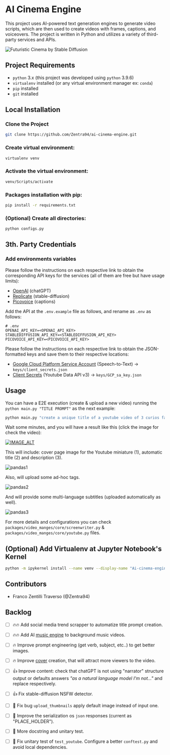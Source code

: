 # AI Cinema Engine

This project uses AI-powered text generation engines to generate video scripts, which are then used to create videos with frames, captions, and voiceovers. The project is written in Python and utilizes a variety of third-party services and APIs.

![Futuristic Cinema by Stable Diffusion](statics/images/logo.png)

## Project Requirements

- `python` 3.x (this project was developed using `python` 3.9.6)
- `virtualenv` installed (or any virtual environment manager ex: `conda`) 
- `pip` installed
- `git` installed

## Local Installation

### Clone the Project
```bash
git clone https://github.com/Zentra94/ai-cinema-engine.git
```

### Create virtual environment:
```bash
virtualenv venv
```
### Activate the virtual environment:
```bash
venv/Scripts/activate
```
### Packages installation with pip:
```bash
pip install -r requirements.txt
```
### (Optional) Create all directories:
```bash
python configs.py
```

## 3th. Party Credentials

### Add environments variables

Please follow the instructions on each respective link to obtain the corresponding API 
keys for the services (all of them are free but have usage limits):

- [OpenAI](https://help.openai.com/en/articles/4936850-where-do-i-find-my-secret-api-key) (chatGPT)
- [Replicate](https://replicate.com/docs/get-started/python) (stable-diffusion) 
- [Picovoice](https://github.com/Picovoice/picovoice/tree/master/sdk/python) (captions)

Add the API at the `.env.example` file as follows, and rename as `.env` as follows:
```text
# .env
OPENAI_API_KEY=<OPENAI_API_KEY>
STABLEDIFFUSION_API_KEY=<STABLEDIFFUSION_API_KEY>
PICOVOICE_API_KEY=<PICOVOICE_API_KEY>
```
Please follow the instructions on each respective link to obtain the JSON-formatted 
keys and save them to their respective locations:

- [Google Cloud Platform Service Account](https://cloud.google.com/iam/docs/service-accounts-create) (Speech-to-Text) &rarr;  `keys/client_secrets.json`
- [Client Secrets](https://developers.google.com/youtube/v3/quickstart/python) (Youtube Data API v3) &rarr;  `keys/GCP_sa_key.json`


## Usage

You can have a E2E execution (create & upload a new video) running the `python main.py "TITLE PROMPT"` as the next example:

```bash
python main.py "create a unique title of a youtube video of 3 curios facts about pandas bears"
```

Wait some minutes, and you will have a result like this (click the image for check the video):

[![IMAGE_ALT](statics/images/pandas_example.png)](https://www.youtube.com/watch?v=LP7kzXZt34Q)

This will include: cover page image for the Youtube miniature (1), automatic title (2) and description (3).

![pandas1](statics/images/pandas_example_1.png)

Also, will upload some ad-hoc tags.

![pandas2](statics/images/pandas_example_2.png)

And will provide some multi-language subtitles (uploaded automatically as well).

![pandas3](statics/images/pandas_example_3.png)

For more details and configurations you can check `packages/video_manges/core/screenwriter.py` & `packages/video_manges/core/youtube.py` files.



## (Optional) Add Virtualenv at Jupyter Notebook's Kernel

```bash
python -m ipykernel install --name venv --display-name "Ai-cinema-engine-venv"
```

## Contributors

- Franco Zentilli Traverso (@Zentra94)

## Backlog

- [ ] :fire::fire: Add social media trend scrapper to automatize title prompt creation.
- [ ] :fire::fire: Add AI [music engine](https://google-research.github.io/seanet/musiclm/examples/) to background music videos.
- [ ] :fire: Improve prompt engineering (get verb, subject, etc..) to get better images.
- [ ] :fire: Improve [cover](https://blog.devgenius.io/how-to-generate-youtube-thumbnails-easily-with-python-5d0a1f441f20) creation, that will attract more viewers to the video.
- [ ] :+1: Improve content: check that chatGPT is not using "narrator" structure output or defaults answers _"as a natural language model I'm not..."_ and replace respectively.
- [ ] :+1: Fix stable-diffusion NSFW detector.
- [ ] :eyes: Fix bug `upload_thumbnails` apply default image instead of input one.
- [ ] :eyes: Improve the serialization os `json` responses (current as "PLACE_HOLDER").
- [ ] :eyes: More docstring and unitary test.
- [ ] :eyes: Fix unitary test of `test_youtube`. Configure a better `conftest.py` and avoid local dependencies.


